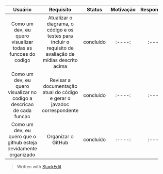 | Usuário      | Requisito |  Status     |  Motivação     |  Responsável     |
| :----:        |    :----:   |    :----:   |    :----:   |    :----:   |
| Como um dev, eu quero visualizar todas as funcoes do codigo  | Atualizar o diagrama, o código e os testes para incluir o requisito de avaliação de mídias descrito acima | concluído   |    :----:   |    :----:   |
| Como um dev, eu quero visualizar no codigo a descricao de cada funcao  | Revisar a documentação atual do código e gerar o javadoc correspondente  |  concluído  |    :----:   |    :----:   |
| Como um dev, eu quero que o github esteja devidamente organizado  | Organizar o GitHub  |  concluído  |    :----:   |    :----:   |



> Written with [StackEdit](https://stackedit.io/).

